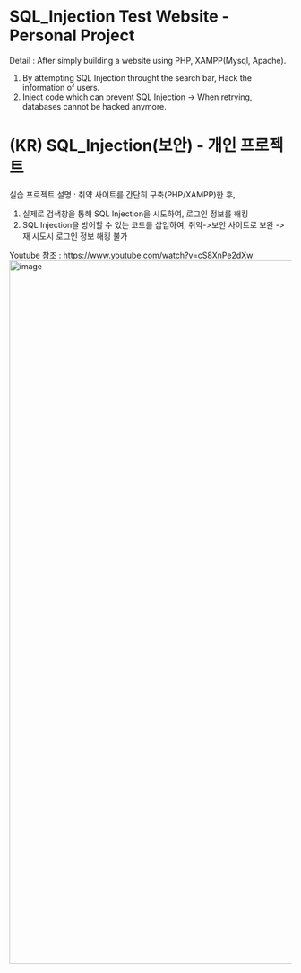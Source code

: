 # SQL_Injection Test Website - Personal Project<br>
Detail : After simply building a website using PHP, XAMPP(Mysql, Apache).<br>
1. By attempting SQL Injection throught the search bar, Hack the information of users.<br>
2. Inject code which can prevent SQL Injection -> When retrying, databases cannot be hacked anymore.<br>



# (KR) SQL_Injection(보안) - 개인 프로젝트<br>
실습 프로젝트 설명 : 취약 사이트를 간단히 구축(PHP/XAMPP)한 후,<br>
1. 실제로 검색창을 통해 SQL Injection을 시도하여, 로그인 정보를 해킹<br>
2. SQL Injection을 방어할 수 있는 코드를 삽입하여, 취약->보안 사이트로 보완 -> 재 시도시 로그인 정보 해킹 불가<br>

Youtube 참조 : https://www.youtube.com/watch?v=cS8XnPe2dXw
<br>
<img width="1254" alt="image" src="https://user-images.githubusercontent.com/108180200/178361125-4339c683-b50f-427c-8b4c-100987f1f4b7.png">
